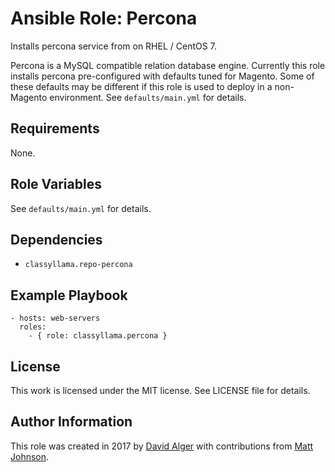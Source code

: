 # Ansible Role: Percona

Installs percona service from on RHEL / CentOS 7.

Percona is a MySQL compatible relation database engine. Currently this role installs percona pre-configured with defaults tuned for Magento. Some of these defaults may be different if this role is used to deploy in a non-Magento environment. See `defaults/main.yml` for details.

## Requirements

None.

## Role Variables

See `defaults/main.yml` for details.

## Dependencies

* `classyllama.repo-percona`

## Example Playbook

    - hosts: web-servers
      roles:
        - { role: classyllama.percona }

## License

This work is licensed under the MIT license. See LICENSE file for details.

## Author Information

This role was created in 2017 by [David Alger](https://davidalger.com/) with contributions from [Matt Johnson](https://github.com/mttjohnson/).
